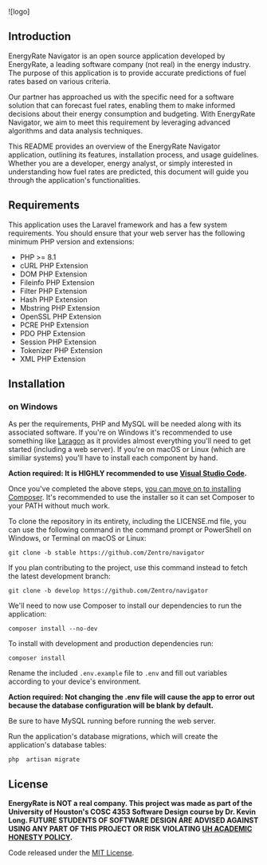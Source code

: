 ![logo]
## Introduction

EnergyRate Navigator is an open source application developed by EnergyRate, a leading software company (not real) in the energy industry. The purpose of this application is to provide accurate predictions of fuel rates based on various criteria.

Our partner has approached us with the specific need for a software solution that can forecast fuel rates, enabling them to make informed decisions about their energy consumption and budgeting. With EnergyRate Navigator, we aim to meet this requirement by leveraging advanced algorithms and data analysis techniques.

This README provides an overview of the EnergyRate Navigator application, outlining its features, installation process, and usage guidelines. Whether you are a developer, energy analyst, or simply interested in understanding how fuel rates are predicted, this document will guide you through the application's functionalities.

## Requirements

This application uses the Laravel framework and has a few system requirements. You should ensure that your web server has the following minimum PHP version and extensions:

* PHP >= 8.1
* cURL PHP Extension
* DOM PHP Extension
* Fileinfo PHP Extension
* Filter PHP Extension
* Hash PHP Extension
* Mbstring PHP Extension
* OpenSSL PHP Extension
* PCRE PHP Extension
* PDO PHP Extension
* Session PHP Extension
* Tokenizer PHP Extension
* XML PHP Extension

## Installation

### on Windows

As per the requirements, PHP and MySQL will be needed along with its associated software. If you're on Windows it's recommended to use something like [Laragon](https://laragon.org) as it provides almost everything you'll need to get started (including a web server). If you're on macOS or Linux (which are similiar systems) you'll have to install each component by hand.

**Action required: It is HIGHLY recommended to use [Visual Studio Code](https://code.visualstudio.com/).**

Once you've completed the above steps, [you can move on to installing Composer](https://getcomposer.org/download/). It's recommended to use the installer so it can set Composer to your PATH without much work.

To clone the repository in its entirety, including the LICENSE.md file, you can use the following command in the command prompt or PowerShell on Windows, or Terminal on macOS or Linux:
```
git clone -b stable https://github.com/Zentro/navigator
```

If you plan contributing to the project, use this command instead to fetch the latest development branch:
```
git clone -b develop https://github.com/Zentro/navigator
```

We'll need to now use Composer to install our dependencies to run the application:
```
composer install --no-dev
```

To install with development and production dependencies run:
```
composer install
```

Rename the included `.env.example` file to `.env` and fill out variables according to your device's environment.

**Action required: Not changing the .env file will cause the app to error out because the database configuration will be blank by default.**

Be sure to have MySQL running before running the web server.

Run the application's database migrations, which will create the application's database tables:
```
php  artisan migrate
```

## License

**EnergyRate is NOT a real company. This project was made as part of the University of Houston's COSC 4353 Software Design course by Dr. Kevin Long. FUTURE STUDENTS OF SOFTWARE DESIGN ARE ADVISED AGAINST USING ANY PART OF THIS PROJECT OR RISK VIOLATING [UH ACADEMIC HONESTY POLICY](https://uh.edu/provost/policies-resources/honesty/).**


Code released under the [MIT License](LICENSE.md).